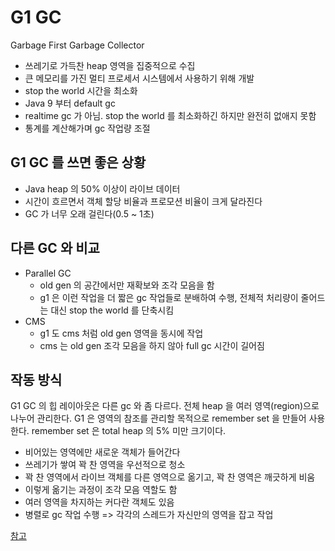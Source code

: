 # G1 GC
Garbage First Garbage Collector
- 쓰레기로 가득찬 heap 영역을 집중적으로 수집
- 큰 메모리를 가진 멀티 프로세서 시스템에서 사용하기 위해 개발
- stop the world 시간을 최소화
- Java 9 부터 default gc
- realtime gc 가 아님. stop the world 를 최소화하긴 하지만 완전히 없애지 못함
- 통계를 계산해가며 gc 작업량 조절

## G1 GC 를 쓰면 좋은 상황
- Java heap 의 50% 이상이 라이브 데이터
- 시간이 흐르면서 객체 할당 비율과 프로모션 비율이 크게 달라진다
- GC 가 너무 오래 걸린다(0.5 ~ 1초)

## 다른 GC 와 비교
- Parallel GC
  - old gen 의 공간에서만 재확보와 조각 모음을 함
  - g1 은 이런 작업을 더 짧은 gc 작업들로 분배하여 수행, 전체적 처리량이 줄어드는 대신 stop the world 를 단축시킴
- CMS
  - g1 도 cms 처럼 old gen 영역을 동시에 작업
  - cms 는 old gen 조각 모음을 하지 않아 full gc 시간이 길어짐

## 작동 방식
G1 GC 의 힙 레이아웃은 다른 gc 와 좀 다르다. 전체 heap 을 여러 영역(region)으로 나누어 관리한다. G1 은 영역의 참조를 관리할 목적으로 remember set 을 만들어 사용한다. remember set 은 total heap 의 5% 미만 크기이다.
- 비어있는 영역에만 새로운 객체가 들어간다
- 쓰레기가 쌓여 꽉 찬 영역을 우선적으로 청소
- 꽉 찬 영역에서 라이브 객체를 다른 영역으로 옮기고, 꽉 찬 영역은 깨긋하게 비움
- 이렇게 옮기는 과정이 조각 모음 역할도 함
- 여러 영역을 차지하는 커다란 객체도 있음
- 병렬로 gc 작업 수행 => 각각의 스레드가 자신만의 영역을 잡고 작업



[참고](https://johngrib.github.io/wiki/java-g1gc/)